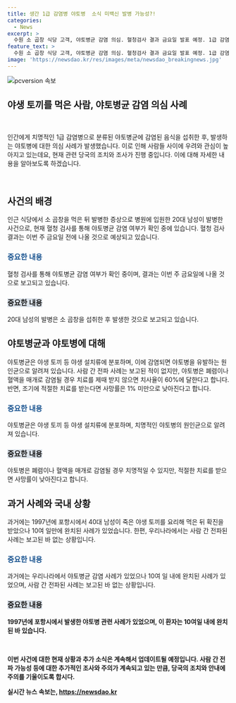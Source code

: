 ```yaml
---
title: 생간 1급 감염병 야토병  소식 미백신 발병 가능성?!
categories:
  - News
excerpt: >
  수원 소 곱창 식당 고객, 야토병균 감염 의심. 혈청검사 결과 금요일 발표 예정. 1급 감염병 야토병, 치사율 60%, 조기 치료시 1% 미만. 사람 간 전파는 보고된 적 없으나 주의 요망. MBC뉴스, 제보 귀하의 목소리를 기다립니다.
feature_text: >
  수원 소 곱창 식당 고객, 야토병균 감염 의심. 혈청검사 결과 금요일 발표 예정. 1급 감염병 야토병, 치사율 60%, 조기 치료시 1% 미만. 사람 간 전파는 보고된 적 없으나 주의 요망. MBC뉴스, 제보 귀하의 목소리를 기다립니다.
image: 'https://newsdao.kr/res/images/meta/newsdao_breakingnews.jpg'
---
```


<p><img src="https://newsdao.kr/res/images/meta/newsdao_breakingnews.jpg" alt="pcversion 속보" /></p>

<h2 data-ke-size="size26"><b>야생 토끼를 먹은 사람, 야토병균 감염 의심 사례</b></h2>

<p data-ke-size="size16">&nbsp;</p>

<p>인간에게 치명적인 1급 감염병으로 분류된 야토병균에 감염된 음식을 섭취한 후, 발생하는 야토병에 대한 의심 사례가 발생했습니다. 이로 인해 사람들 사이에 우려와 관심이 높아지고 있는데요, 현재 관련 당국의 조치와 조사가 진행 중입니다. 이에 대해 자세한 내용을 알아보도록 하겠습니다.</p>

<p data-ke-size="size16">&nbsp;</p>

<h2 data-ke-size="size24">사건의 배경</h2>

<p>인근 식당에서 소 곱창을 먹은 뒤 발병한 증상으로 병원에 입원한 20대 남성이 발병한 사건으로, 현재 혈청 검사를 통해 야토병균 감염 여부가 확인 중에 있습니다. 혈청 검사 결과는 이번 주 금요일 전에 나올 것으로 예상되고 있습니다.</p>

<h3><b><span style="color: #1a5490;">중요한 내용</span></b></h3>

<p>혈청 검사를 통해 야토병균 감염 여부가 확인 중이며, 결과는 이번 주 금요일에 나올 것으로 보고되고 있습니다.</p>

<h3><b><span style="background-color: #21538527;">중요한 내용</span></b></h3>

<p>20대 남성의 발병은 소 곱창을 섭취한 후 발생한 것으로 보고되고 있습니다.</p>

<h2 data-ke-size="size24">야토병균과 야토병에 대해</h2>

<p>야토병균은 야생 토끼 등 야생 설치류에 분포하며, 이에 감염되면 야토병을 유발하는 원인균으로 알려져 있습니다. 사람 간 전파 사례는 보고된 적이 없지만, 야토병은 폐렴이나 혈액을 매개로 감염될 경우 치료를 제때 받지 않으면 치사율이 60%에 달한다고 합니다. 반면, 조기에 적절한 치료를 받는다면 사망률은 1% 미만으로 낮아진다고 합니다.</p>

<h3><b><span style="color: #1a5490;">중요한 내용</span></b></h3>

<p>야토병균은 야생 토끼 등 야생 설치류에 분포하며, 치명적인 야토병의 원인균으로 알려져 있습니다.</p>

<h3><b><span style="background-color: #21538527;">중요한 내용</span></b></h3>

<p>야토병은 폐렴이나 혈액을 매개로 감염될 경우 치명적일 수 있지만, 적절한 치료를 받으면 사망률이 낮아진다고 합니다.</p>

<h2 data-ke-size="size24">과거 사례와 국내 상황</h2>

<p>과거에는 1997년에 포항시에서 40대 남성이 죽은 야생 토끼를 요리해 먹은 뒤 확진을 받았으나 10여 일만에 완치된 사례가 있었습니다. 한편, 우리나라에서는 사람 간 전파된 사례는 보고된 바 없는 상황입니다.</p>

<h3><b><span style="color: #1a5490;">중요한 내용</span></b></h3>

<p>과거에는 우리나라에서 야토병균 감염 사례가 있었으나 10여 일 내에 완치된 사례가 있었으며, 사람 간 전파된 사례는 보고된 바 없는 상황입니다.</p>

<h3><b><span style="background-color: #21538527;">중요한 내용</span></h3>

<p>1997년에 포항시에서 발생한 야토병 관련 사례가 있었으며, 이 환자는 10여일 내에 완치된 바 있습니다.</p>

<p data-ke-size="size16">&nbsp;</p>

<p>이번 사건에 대한 현재 상황과 추가 소식은 계속해서 업데이트될 예정입니다. 사람 간 전파 가능성 등에 대한 추가적인 조사와 주의가 계속되고 있는 만큼, 당국의 조치와 안내에 주의를 기울이도록 합시다.</p>
실시간 뉴스 속보는, <a href="https://newsdao.kr" rel="dofollow">https://newsdao.kr</a>


